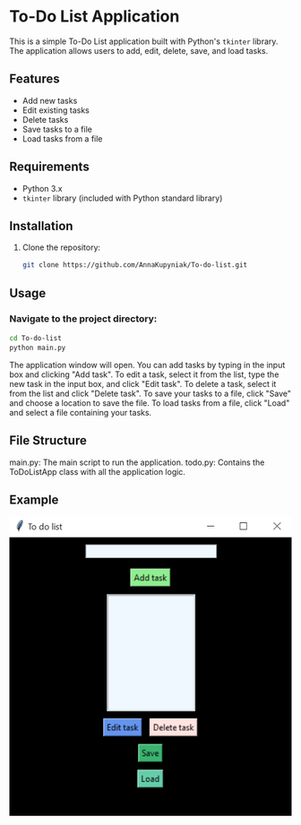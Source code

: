 # To-Do List Application

This is a simple To-Do List application built with Python's `tkinter` library. The application allows users to add, edit, delete, save, and load tasks.

## Features

- Add new tasks
- Edit existing tasks
- Delete tasks
- Save tasks to a file
- Load tasks from a file

## Requirements

- Python 3.x
- `tkinter` library (included with Python standard library)

## Installation

1. Clone the repository:
   ```bash
   git clone https://github.com/AnnaKupyniak/To-do-list.git
   ```
## Usage

### Navigate to the project directory:

```bash
cd To-do-list
python main.py
```
The application window will open. You can add tasks by typing in the input box and clicking "Add task".
To edit a task, select it from the list, type the new task in the input box, and click "Edit task".
To delete a task, select it from the list and click "Delete task".
To save your tasks to a file, click "Save" and choose a location to save the file.
To load tasks from a file, click "Load" and select a file containing your tasks.

## File Structure
   main.py: The main script to run the application.
   todo.py: Contains the ToDoListApp class with all the application logic.

## Example
![alt text](image.png)